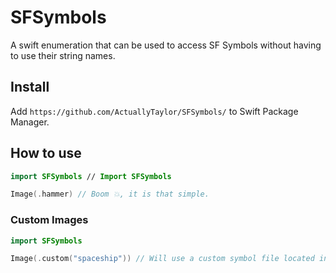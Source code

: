 # SFSymbols
A swift enumeration that can be used to access SF Symbols without having to use their string names.

## Install
Add `https://github.com/ActuallyTaylor/SFSymbols/` to Swift Package Manager.

## How to use
```swift
import SFSymbols // Import SFSymbols

Image(.hammer) // Boom 💥, it is that simple.
```

### Custom Images
```swift
import SFSymbols

Image(.custom("spaceship")) // Will use a custom symbol file located in your assets folder!
```
